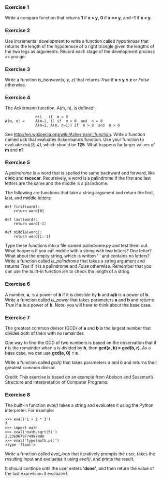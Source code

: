### Exercise 1  
Write a compare function that returns **1** if **x > y**, **0** if **x == y**, and **-1** if **x < y**.

### Exercise 2  
Use incremental development to write a function called _hypotenuse_ that returns the length of the hypotenuse of a right triangle given the lengths of the two legs as arguments. Record each stage of the development process as you go.

### Exercise 3  
Write a function _is_between(x, y, z)_ that returns _True_ if **x ≤ y ≤ z** or _False_ otherwise.

### Exercise 4  
The Ackermann function, A(m, n), is defined:

```
              n+1	if  m = 0
A(m, n) =     A(m−1, 1)	if  m > 0  and  n = 0
              A(m−1, A(m, n−1))	if  m > 0  and  n > 0

```

See http://en.wikipedia.org/wiki/Ackermann_function. Write a function named _ack_ that evaluates Ackermann’s function. Use your function to evaluate _ack(3, 4)_, which should be **125**. What happens for larger values of **m** and **n**?

### Exercise 5
A _palindrome_ is a word that is spelled the same backward and forward, like **civic** and **racecar**. Recursively, a word is a palindrome if the first and last letters are the same and the middle is a palindrome.

The following are functions that take a string argument and return the first, last, and middle letters:

```
def first(word):
    return word[0]

def last(word):
    return word[-1]

def middle(word):
    return word[1:-1]
```

Type these functions into a file named palindrome.py and test them out. What happens if you call middle with a string with two letters? One letter? What about the empty string, which is written ' ' and contains no letters?
Write a function called _is_palindrome_ that takes a string argument and returns _True_ if it is a palindrome and _False_ otherwise. Remember that you can use the built-in function _len_ to check the length of a string.

### Exercise 6  
A number, **a**, is a power of **b** if it is divisible by **b** and **a/b** is a power of **b**. Write a function called _is_power_ that takes parameters **a** and **b** and returns _True_ if **a** is a power of **b**. Note: you will have to think about the base case.

### Exercise 7  
The greatest common divisor (GCD) of **a** and **b** is the largest number that divides both of them with no remainder.

One way to find the GCD of two numbers is based on the observation that if **r** is the remainder when a is divided by **b**, then **gcd(a, b) = gcd(b, r)**. As a base case, we can use **gcd(a, 0) = a**.

Write a function called _gcd()_ that takes parameters _a_ and _b_ and returns their greatest common divisor.

Credit: This exercise is based on an example from Abelson and Sussman’s Structure and Interpretation of Computer Programs.

### Exercise 8
The built-in function _eval()_ takes a string and evaluates it using the Python interpreter. For example:

```
>>> eval('1 + 2 * 3')
7
>>> import math
>>> eval('math.sqrt(5)')
2.2360679774997898
>>> eval('type(math.pi)')
<type 'float'>
```

Write a function called _eval_loop_ that iteratively prompts the user, takes the resulting input and evaluates it using _eval()_, and prints the result.

It should continue until the user enters **'done'**, and then return the value of the last expression it evaluated.
